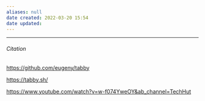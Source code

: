 ```yaml
---
aliases: null
date created: 2022-03-20 15:54
date updated:
---
```


---

###### Citation

https://github.com/eugeny/tabby

https://tabby.sh/

https://www.youtube.com/watch?v=w-f074YweOY&ab_channel=TechHut